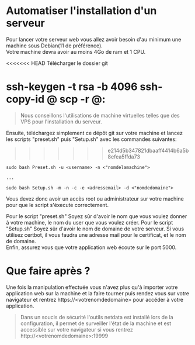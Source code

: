 Automatiser l'installation d'un serveur
=======

Pour lancer votre serveur web vous allez avoir besoin d'au minimum une machine sous Debian(11 de préférence).  
Votre machine devra avoir au moins 4Go de ram et 1 CPU.

<<<<<<< HEAD
Télécharger le dossier git

ssh-keygen -t rsa -b 4096
ssh-copy-id <user>@<ip>
scp -r <file> <user>@<ip>:<path>
=======
> Nous conseillons l'utilisations de machine virtuelles telles que des VPS pour l'installation du serveur.

Ensuite, téléchargez simplement ce dépôt git sur votre machine et lancez les scripts "preset.sh" puis "Setup.sh" avec les commandes suivantes:
>>>>>>> e214d5b347821dbaaff4414b6a5b8efea5ffda73

```
sudo bash Preset.sh -u <username> -n <"nomdelamachine">

...

sudo bash Setup.sh -m -n -c -e <adressemail> -d <"nomdedomaine">
```

Vous devez donc avoir un accès root ou administrateur sur votre machine pour que le script s'éxecute correctement.

Pour le script "preset.sh" Soyez sûr d'avoir le nom que vous voulez donner à votre machine, le nom du user que vous voulez créer.
Pour le script "Setup.sh" Soyez sûr d'avoir le nom de domaine de votre serveur. Si vous utilisez certbot, il vous faudra une adresse mail pour le certificat, et le nom de domaine.  
Enfin, assurez vous que votre application web écoute sur le port 5000.


Que faire après ?
=======

Une fois la manipulation effectuée vous n'avez plus qu'à importer votre application web sur la machine et la faire tourner puis rendez vous sur votre navigateur et rentrez https://&lt;votrenomdedomaine> pour accéder à votre application.  
> Dans un soucis de sécurité l'outils netdata est installé lors de la configuration, il permet de surveiller l'état de la machine et est accessible sur votre navigateur si vous rentrez http://&lt;votrenomdedomaine>:19999
